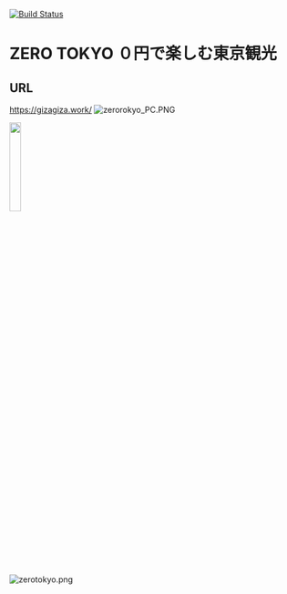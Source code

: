 [![Build Status](https://travis-ci.org/gizaju10/django.svg?branch=master)](https://travis-ci.org/gizaju10/django)

# ZERO TOKYO ０円で楽しむ東京観光

## URL
https://gizagiza.work/
![zerorokyo_PC.PNG](https://giza-s3.s3-ap-northeast-1.amazonaws.com/zerorokyo_PC.PNG)

<img src="https://giza-s3.s3-ap-northeast-1.amazonaws.com/Screenshot_20200622-202057.png" width=20%>

![zerotokyo.png](https://giza-s3.s3-ap-northeast-1.amazonaws.com/zerotokyo.png)

